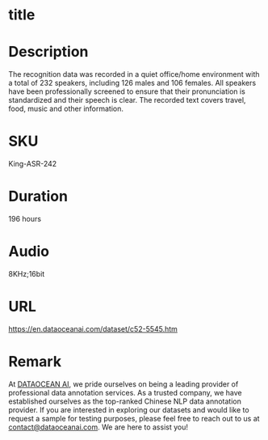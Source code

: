 # title


# Description
The recognition data was recorded in a quiet office/home environment with a total of 232 speakers, including 126 males and 106 females. All speakers have been professionally screened to ensure that their pronunciation is standardized and their speech is clear. The recorded text covers travel, food, music and other information.

# SKU
King-ASR-242

# Duration
196 hours

# Audio
8KHz;16bit

# URL
https://en.dataoceanai.com/dataset/c52-5545.htm

# Remark
At [DATAOCEAN AI](https://en.dataoceanai.com/), we pride ourselves on being a leading provider of professional data annotation services. As a trusted company, we have established ourselves as the top-ranked Chinese NLP data annotation provider. If you are interested in exploring our datasets and would like to request a sample for testing purposes, please feel free to reach out to us at contact@dataoceanai.com. We are here to assist you!
